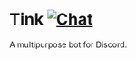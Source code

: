# Tink [![Chat](https://img.shields.io/badge/chat-discord-blue.svg?style=flat-square)](https://discord.gg/ZGS9P9G)
A multipurpose bot for Discord.
